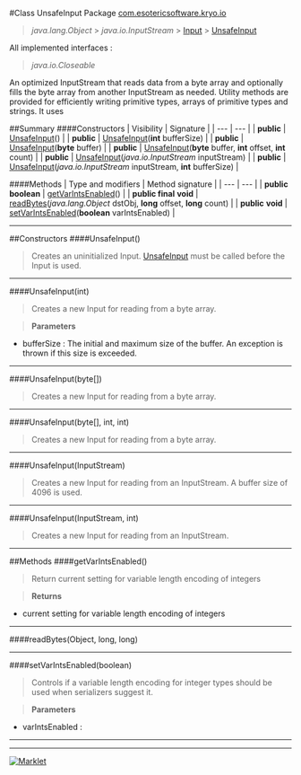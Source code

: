 #Class UnsafeInput
Package [com.esotericsoftware.kryo.io](README.md)<br>

> *java.lang.Object* > *java.io.InputStream* > [Input](Input.md) > [UnsafeInput](UnsafeInput.md)

All implemented interfaces :
> *java.io.Closeable*

An optimized InputStream that reads data from a byte array and optionally fills the byte array from another InputStream as
 needed. Utility methods are provided for efficiently writing primitive types, arrays of primitive types and strings. It uses


##Summary
####Constructors
| Visibility | Signature |
| --- | --- |
| **public** | [UnsafeInput](#unsafeinput)() |
| **public** | [UnsafeInput](#unsafeinputint)(**int** bufferSize) |
| **public** | [UnsafeInput](#unsafeinputbyte)(**byte** buffer) |
| **public** | [UnsafeInput](#unsafeinputbyte-int-int)(**byte** buffer, **int** offset, **int** count) |
| **public** | [UnsafeInput](#unsafeinputinputstream)(*java.io.InputStream* inputStream) |
| **public** | [UnsafeInput](#unsafeinputinputstream-int)(*java.io.InputStream* inputStream, **int** bufferSize) |

####Methods
| Type and modifiers | Method signature |
| --- | --- |
| **public** **boolean** | [getVarIntsEnabled](#getvarintsenabled)() |
| **public final** **void** | [readBytes](#readbytesobject-long-long)(*java.lang.Object* dstObj, **long** offset, **long** count) |
| **public** **void** | [setVarIntsEnabled](#setvarintsenabledboolean)(**boolean** varIntsEnabled) |

---


##Constructors
####UnsafeInput()
> Creates an uninitialized Input. [UnsafeInput](UnsafeInput.md) must be called before the Input is used.


---

####UnsafeInput(int)
> Creates a new Input for reading from a byte array.

> **Parameters**
* bufferSize : The initial and maximum size of the buffer. An exception is thrown if this size is exceeded.


---

####UnsafeInput(byte[])
> Creates a new Input for reading from a byte array.


---

####UnsafeInput(byte[], int, int)
> Creates a new Input for reading from a byte array.


---

####UnsafeInput(InputStream)
> Creates a new Input for reading from an InputStream. A buffer size of 4096 is used.


---

####UnsafeInput(InputStream, int)
> Creates a new Input for reading from an InputStream.


---


##Methods
####getVarIntsEnabled()
> Return current setting for variable length encoding of integers

> **Returns**
* current setting for variable length encoding of integers


---

####readBytes(Object, long, long)
> 


---

####setVarIntsEnabled(boolean)
> Controls if a variable length encoding for integer types should be used when serializers suggest it.

> **Parameters**
* varIntsEnabled : 


---

---

[![Marklet](https://img.shields.io/badge/Generated%20by-Marklet-green.svg)](https://github.com/Faylixe/marklet)